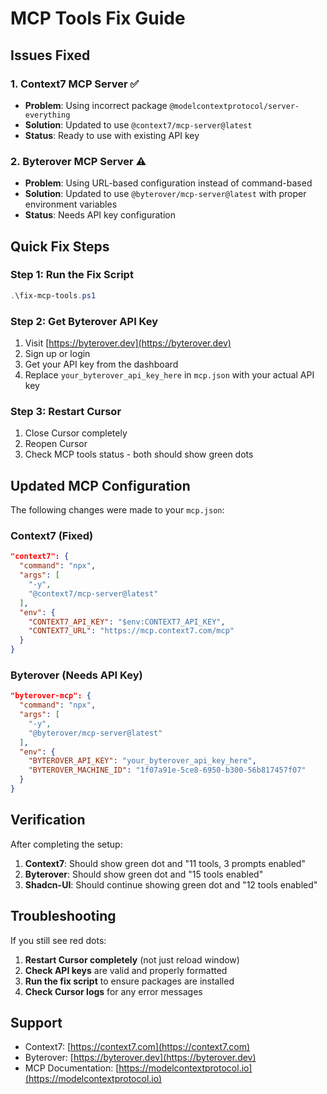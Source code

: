 # MCP Tools Fix Guide

## Issues Fixed

### 1. Context7 MCP Server ✅
- **Problem**: Using incorrect package `@modelcontextprotocol/server-everything`
- **Solution**: Updated to use `@context7/mcp-server@latest`
- **Status**: Ready to use with existing API key

### 2. Byterover MCP Server ⚠️
- **Problem**: Using URL-based configuration instead of command-based
- **Solution**: Updated to use `@byterover/mcp-server@latest` with proper environment variables
- **Status**: Needs API key configuration

## Quick Fix Steps

### Step 1: Run the Fix Script
```powershell
.\fix-mcp-tools.ps1
```

### Step 2: Get Byterover API Key
1. Visit [https://byterover.dev](https://byterover.dev)
2. Sign up or login
3. Get your API key from the dashboard
4. Replace `your_byterover_api_key_here` in `mcp.json` with your actual API key

### Step 3: Restart Cursor
1. Close Cursor completely
2. Reopen Cursor
3. Check MCP tools status - both should show green dots

## Updated MCP Configuration

The following changes were made to your `mcp.json`:

### Context7 (Fixed)
```json
"context7": {
  "command": "npx",
  "args": [
    "-y",
    "@context7/mcp-server@latest"
  ],
  "env": {
    "CONTEXT7_API_KEY": "$env:CONTEXT7_API_KEY",
    "CONTEXT7_URL": "https://mcp.context7.com/mcp"
  }
}
```

### Byterover (Needs API Key)
```json
"byterover-mcp": {
  "command": "npx",
  "args": [
    "-y",
    "@byterover/mcp-server@latest"
  ],
  "env": {
    "BYTEROVER_API_KEY": "your_byterover_api_key_here",
    "BYTEROVER_MACHINE_ID": "1f07a91e-5ce8-6950-b300-56b817457f07"
  }
}
```

## Verification

After completing the setup:

1. **Context7**: Should show green dot and "11 tools, 3 prompts enabled"
2. **Byterover**: Should show green dot and "15 tools enabled"
3. **Shadcn-UI**: Should continue showing green dot and "12 tools enabled"

## Troubleshooting

If you still see red dots:

1. **Restart Cursor completely** (not just reload window)
2. **Check API keys** are valid and properly formatted
3. **Run the fix script** to ensure packages are installed
4. **Check Cursor logs** for any error messages

## Support

- Context7: [https://context7.com](https://context7.com)
- Byterover: [https://byterover.dev](https://byterover.dev)
- MCP Documentation: [https://modelcontextprotocol.io](https://modelcontextprotocol.io)
